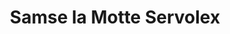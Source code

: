 ---
title: "Samse la Motte Servolex"
url: /la-motte-servolex/samse-la-motte-servolex/
shop: Eisenwaren
---
